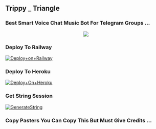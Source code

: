 ## Trippy _ Triangle

### Best Smart Voice Chat Music Bot For Telegram Groups ...


<p align="center"><a href="https://t.me/Stenzle_MariaMusicbot"><img src="https://telegra.ph/file/9dba7ece56cb7d22f383d.jpg"></a></p>




### Deploy To Railway

[![Deploy+on+Railway](https://railway.app/button.svg)](https://railway.app/new/template?template=https://github.com/sakhaavvaavaj93/kalyani&envs=API_ID,API_HASH,BOT_TOKEN,STRING_SESSION)


### Deploy To Heroku

[![Deploy+On+Heroku](https://www.herokucdn.com/deploy/button.svg)](https://heroku.com/deploy?template=https://github.com/sakhaavvaavaj93/Trippy_Triangle)



### Get String Session

[![GenerateString](https://img.shields.io/badge/repl.it-generateString-yellowgreen)](https://replit.com/@AdityaHalder/StringSession)



### Copy Pasters You Can Copy This But Must Give Credits ...


